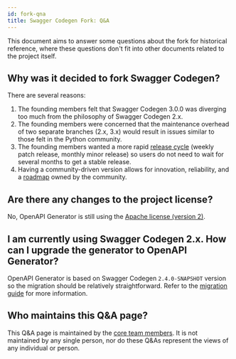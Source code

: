 ```yaml
---
id: fork-qna
title: Swagger Codegen Fork: Q&A
---
```


This document aims to answer some questions about the fork for historical reference, where these questions don't fit into other documents related to the project itself.

## Why was it decided to fork Swagger Codegen?

There are several reasons:

1. The founding members felt that Swagger Codegen 3.0.0 was diverging too much from the philosophy of Swagger Codegen 2.x.
1. The founding members were concerned that the maintenance overhead of two separate branches (2.x, 3.x) would result in issues similar to those felt in the Python community.
1. The founding members wanted a more rapid [release cycle](https://github.com/OpenAPITools/openapi-generator/releases/) (weekly patch release, monthly minor release) so users do not need to wait for several months to get a stable release.
1. Having a community-driven version allows for innovation, reliability, and a [roadmap](https://github.com/OpenAPITools/openapi-generator/blob/master/docs/roadmap.md) owned by the community.

## Are there any changes to the project license?

No, OpenAPI Generator is still using the [Apache license (version 2)](https://www.apache.org/licenses/LICENSE-2.0).

## I am currently using Swagger Codegen 2.x. How can I upgrade the generator to OpenAPI Generator?

OpenAPI Generator is based on Swagger Codegen `2.4.0-SNAPSHOT` version so the migration should be relatively straightforward. Refer to the [migration guide](./migration-from-swagger-codegen.md) for more information. 

## Who maintains this Q&A page?

This Q&A page is maintained by the [core team members](./core-team.md). It is not maintained by any single person, nor do these Q&As represent the views of any individual or person.

